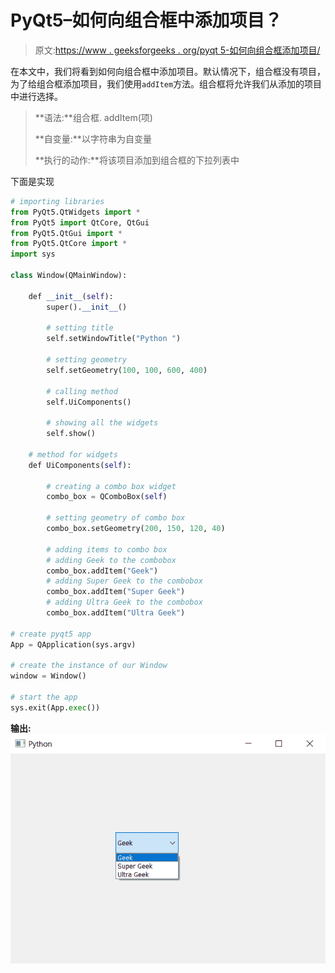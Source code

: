 # PyQt5–如何向组合框中添加项目？

> 原文:[https://www . geeksforgeeks . org/pyqt 5-如何向组合框添加项目/](https://www.geeksforgeeks.org/pyqt5-how-to-add-an-item-to-the-combobox/)

在本文中，我们将看到如何向组合框中添加项目。默认情况下，组合框没有项目，为了给组合框添加项目，我们使用`addItem`方法。组合框将允许我们从添加的项目中进行选择。

> **语法:**组合框. addItem(项)
> 
> **自变量:**以字符串为自变量
> 
> **执行的动作:**将该项目添加到组合框的下拉列表中

下面是实现

```py
# importing libraries
from PyQt5.QtWidgets import * 
from PyQt5 import QtCore, QtGui
from PyQt5.QtGui import * 
from PyQt5.QtCore import * 
import sys

class Window(QMainWindow):

    def __init__(self):
        super().__init__()

        # setting title
        self.setWindowTitle("Python ")

        # setting geometry
        self.setGeometry(100, 100, 600, 400)

        # calling method
        self.UiComponents()

        # showing all the widgets
        self.show()

    # method for widgets
    def UiComponents(self):

        # creating a combo box widget
        combo_box = QComboBox(self)

        # setting geometry of combo box
        combo_box.setGeometry(200, 150, 120, 40)

        # adding items to combo box
        # adding Geek to the combobox
        combo_box.addItem("Geek")
        # adding Super Geek to the combobox
        combo_box.addItem("Super Geek")
        # adding Ultra Geek to the combobox
        combo_box.addItem("Ultra Geek")

# create pyqt5 app
App = QApplication(sys.argv)

# create the instance of our Window
window = Window()

# start the app
sys.exit(App.exec())
```

**输出:**
![](img/e0437b31e7d0ea94e356f054f20f7030.png)